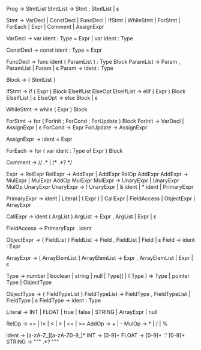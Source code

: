 Prog        → StmtList
StmtList    → Stmt ; StmtList | ε

Stmt        → VarDecl
| ConstDecl
| FuncDecl
| IfStmt
| WhileStmt
| ForStmt
| ForEach
| Expr
| Comment
| AssignExpr

VarDecl     → var ident : Type = Expr
| var ident : Type

ConstDecl   → const ident : Type = Expr

FuncDecl    → func ident ( ParamList ) : Type Block
ParamList   → Param , ParamList | Param | ε
Param       → ident : Type

Block       → { StmtList }

IfStmt      → if ( Expr ) Block ElseIfList ElseOpt
ElseIfList  → elif ( Expr ) Block ElseIfList | ε
ElseOpt     → else Block | ε

WhileStmt   → while ( Expr ) Block

ForStmt     → for ( ForInit ; ForCond ; ForUpdate ) Block
ForInit     → VarDecl | AssignExpr | ε
ForCond     → Expr
ForUpdate   → AssignExpr

AssignExpr  → ident = Expr

ForEach     → for ( var ident : Type of Expr ) Block

Comment     → // .* | /* .*? */

Expr        → RelExpr
RelExpr     → AddExpr | AddExpr RelOp AddExpr
AddExpr     → MulExpr | MulExpr AddOp MulExpr
MulExpr     → UnaryExpr | UnaryExpr MulOp UnaryExpr
UnaryExpr   → ! UnaryExpr
| & ident
| * ident
| PrimaryExpr

PrimaryExpr → ident
| Literal
| ( Expr )
| CallExpr
| FieldAccess
| ObjectExpr
| ArrayExpr

CallExpr    → ident ( ArgList )
ArgList     → Expr , ArgList | Expr | ε

FieldAccess → PrimaryExpr . ident

ObjectExpr  → { FieldList }
FieldList   → Field , FieldList | Field | ε
Field       → ident : Expr

ArrayExpr   → [ ArrayElemList ]
ArrayElemList → Expr , ArrayElemList | Expr | ε

Type        → number
| boolean
| string
| null
| Type[]
| ( Type ) => Type
| pointer Type
| ObjectType

ObjectType  → { FieldTypeList }
FieldTypeList → FieldType , FieldTypeList | FieldType | ε
FieldType   → ident : Type

Literal     → INT
| FLOAT
| true
| false
| STRING
| ArrayExpr
| null

RelOp       → == | != | < | > | <= | >=
AddOp       → + | -
MulOp       → * | / | %

ident       → [a-zA-Z_][a-zA-Z0-9_]*
INT         → [0-9]+
FLOAT       → [0-9]+ '.' [0-9]+
STRING      → "\"" .*? "\""

